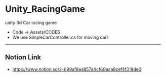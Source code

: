 # Unity_RacingGame
unity 3d Car racing game   

* Code -> Assets/CODES
* We use SimpleCarController.cs for moving car!
------------
## Notion Link ##
* <https://www.notion.so/2-699af8ea857a4cf69aaa8cef4f318de0>
